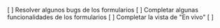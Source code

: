 [ ] Resolver algunos bugs de los formularios
[ ] Completar algunas funcionalidades de los formularios
[ ] Completar la vista de "En vivo"
    [ ] 